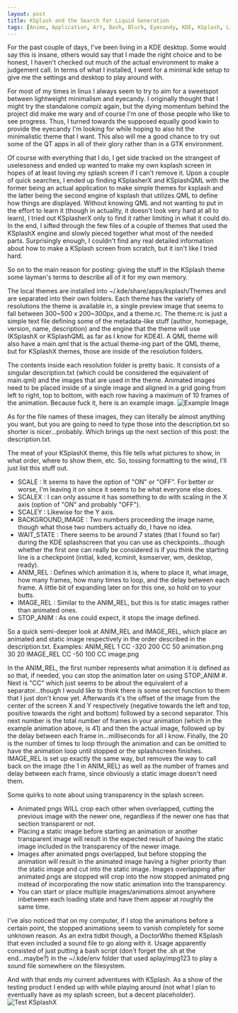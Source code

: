 ```yaml
---
layout: post
title: KSplash and the Search for Liquid Generation
tags: [Anime, Application, Art, Bash, Blurb, Eyecandy, KDE, KSplash, Linux, QT]
---
```


For the past couple of days, I've been living in a KDE desktop. Some would say this is insane, others would say that I made the right choice and to be honest, I haven't checked out much of the actual environment to make a judgement call. In terms of what I installed, I went for a minimal kde setup to give me the settings and desktop to play around with.

For most of my times in linux I always seem to try to aim for a sweetspot between lightweight minimalism and eyecandy. I originally thought that I might try the standalone compiz again, but the dying momentum behind the project did make me wary and of course I'm one of those people who like to see progress. Thus, I turned towards the supposed equally good kwin to provide the eyecandy I'm looking for while hoping to also hit the minimalistic theme that I want. This also will me a good chance to try out some of the QT apps in all of their glory rather than in a GTK environment.

Of course with everything that I do, I get side tracked on the strangest of uselessness and ended up wanted to make my own ksplash screen in hopes of at least loving my splash screen if I can't remove it. Upon a couple of quick searches, I ended up finding KSplasherX and KSplashQML with the former being an actual application to make simple themes for ksplash and the latter being the second engine of ksplash that utilizes QML to define how things are displayed. Without knowing QML and not wanting to put in the effort to learn it (though in actuality, it doesn't look very hard at all to learn), I tried out KSplasherX only to find it rather limiting in what it could do. In the end, I sifted through the few files of a couple of themes that used the KSplashX engine and slowly pieced together what most of the needed parts. Surprisingly enough, I couldn't find any real detailed information about how to make a KSplash screen from scratch, but it isn't like I tried hard.

So on to the main reason for posting: giving the stuff in the KSplash theme some layman's terms to describe all of it for my own memory.

The local themes are installed into ~/.kde/share/apps/ksplash/Themes and are separated into their own folders. Each theme has the variety of resolutions the theme is available in, a single preview image that seems to fall between 300~500 x 200~300px, and a theme.rc. The theme.rc is just a simple text file defining some of the metadata-like stuff (author, homepage, version, name, description) and the engine that the theme will use (KSplashX or KSplashQML as far as I know for KDE4). A QML theme will also have a main.qml that is the actual theme-ing part of the QML theme, but for KSplashX themes, those are inside of the resolution folders.

The contents inside each resolution folder is pretty basic. It consists of a singular description.txt (which could be considered the equivalent of main.qml) and the images that are used in the theme. Animated images need to be placed inside of a single image and aligned in a grid going from left to right, top to bottom, with each row having a maximum of 10 frames of the animation. Because fuck it, here is an example image.
![Example Image](http://2.bp.blogspot.com/-M9AbthWxbFc/Uz5lsPs5CLI/AAAAAAAAAiw/tIkcWyVgC4k/s1600/dance00.png)

As for the file names of these images, they can literally be almost anything you want, but you are going to need to type those into the description.txt so shorter is nicer...probably. Which brings up the next section of this post: the description.txt.

The meat of your KSplashX theme, this file tells what pictures to show, in what order, where to show them, etc. So, tossing formatting to the wind, I'll just list this stuff out.
- SCALE : It seems to have the option of "ON" or "OFF". For better or worse, I'm leaving it on since it seems to be what everyone else does.
- SCALEX : I can only assume it has something to do with scaling in the X axis (option of "ON" and probably "OFF").
- SCALEY : Likewise for the Y axis.
- BACKGROUND_IMAGE : Two numbers proceeding the image name, though what those two numbers actually do, I have no idea.
- WAIT_STATE : There seems to be around 7 states (that I found so far) during the KDE splashscreen that you can use as checkpoints...though whether the first one can really be considered is if you think the starting line is a checkpoint (initial, kded, kcminit, ksmserver, wm, desktop, ready).
- ANIM_REL : Defines which animation it is, where to place it, what image, how many frames, how many times to loop, and the delay between each frame. A little bit of expanding later on for this one, so hold on to your butts.
- IMAGE_REL : Similar to the ANIM_REL, but this is for static images rather than animated ones.
- STOP_ANIM : As one could expect, it stops the image defined.

So a quick semi-deeper look at ANIM_REL and IMAGE_REL, which place an animated and static image respectively in the order described in the description.txt.
Examples:
ANIM_REL 1 CC -320 200 CC 50 animation.png 30 20
IMAGE_REL CC -50 100 CC image.png

In the ANIM_REL, the first number represents what animation it is defined as so that, if needed, you can stop the animation later on using STOP_ANIM #. Next is "CC" which just seems to be about the equivalent of a separator...though I would like to think there is some secret function to them that I just don't know yet. Afterwards it's the offset of the image from the center of the screen X and Y respectively (negative towards the left and top, positive towards the right and bottom) followed by a second separator. This next number is the total number of frames in your animation (which in the example animation above, is 41) and then the actual image, followed up by the delay between each frame in...milliseconds for all I know. Finally, the 20 is the number of times to loop through the animation and can be omitted to have the animation loop until stopped or the splashscreen finishes. IMAGE_REL is set up exactly the same way, but removes the way to call back on the image (the 1 in ANIM_REL) as well as the number of frames and delay between each frame, since obviously a static image doesn't need them.

Some quirks to note about using transparency in the splash screen.
- Animated pngs WILL crop each other when overlapped, cutting the previous image with the newer one, regardless if the newer one has that section transparent or not.
- Placing a static image before starting an animation or another transparent image will result in the expected result of having the static image included in the transparency of the newer image.
- Images after animated pngs overlapped, but before stopping the animation will result in the animated image having a higher priority than the static image and cut into the static image.
Images overlapping after animated pngs are stopped will crop into the now stopped animated png instead of incorporating the now static animation into the transparency.
- You can start or place multiple images/animations almost anywhere inbetween each loading state and have them appear at roughly the same time.

I've also noticed that on my computer, if I stop the animations before a certain point, the stopped animations seem to vanish completely for some unknown reason. As an extra tidbit though, a DoctorWho themed KSplash that even included a sound file to go along with it. Usage apparently consisted of just putting a bash script (don't forget the .sh at the end...maybe?) in the ~/.kde/env folder that used aplay/mpg123 to play a sound file somewhere on the filesystem.

And with that ends my current adventures with KSplash. As a show of the testing product I ended up with while playing around (not what I plan to eventually have as my splash screen, but a decent placeholder).
![Test KSplashX](http://i.imgur.com/ux4anuE.png)
